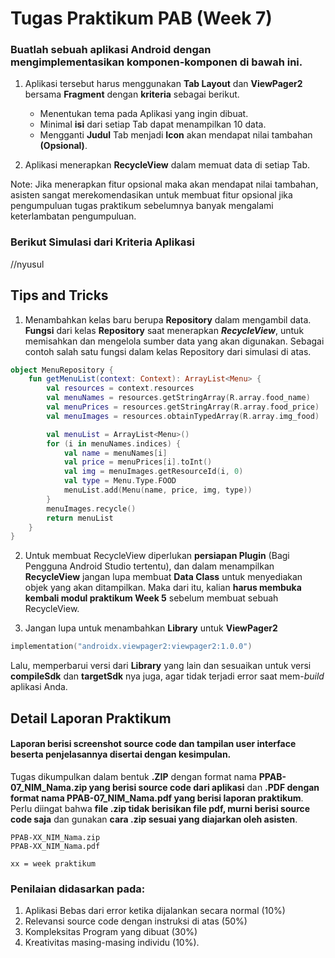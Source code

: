 # Tugas Praktikum PAB (Week 7)

### Buatlah sebuah aplikasi Android dengan mengimplementasikan komponen-komponen di bawah ini.
 
 1. Aplikasi tersebut harus menggunakan **Tab Layout** dan **ViewPager2** bersama **Fragment** dengan **kriteria** sebagai berikut.
      - Menentukan tema pada Aplikasi yang ingin dibuat.
      - Minimal **isi** dari setiap Tab dapat menampilkan 10 data.
      - Mengganti **Judul** Tab menjadi **Icon** akan mendapat nilai tambahan **(Opsional)**.
        
 2. Aplikasi menerapkan **RecycleView** dalam memuat data di setiap Tab.

  Note: Jika menerapkan fitur opsional maka akan mendapat nilai tambahan, asisten sangat merekomendasikan untuk membuat fitur opsional jika pengumpuluan tugas praktikum sebelumnya banyak mengalami keterlambatan pengumpuluan.

### Berikut Simulasi dari Kriteria Aplikasi

//nyusul


## Tips and Tricks
 1. Menambahkan kelas baru berupa **Repository** dalam mengambil data. **Fungsi** dari kelas **Repository** saat menerapkan ***RecycleView***,  untuk memisahkan dan mengelola sumber data yang akan digunakan. Sebagai contoh salah satu fungsi dalam kelas Repository dari simulasi di atas.
```kotlin
object MenuRepository {
    fun getMenuList(context: Context): ArrayList<Menu> {
        val resources = context.resources
        val menuNames = resources.getStringArray(R.array.food_name)
        val menuPrices = resources.getStringArray(R.array.food_price)
        val menuImages = resources.obtainTypedArray(R.array.img_food)

        val menuList = ArrayList<Menu>()
        for (i in menuNames.indices) {
            val name = menuNames[i]
            val price = menuPrices[i].toInt()
            val img = menuImages.getResourceId(i, 0)
            val type = Menu.Type.FOOD
            menuList.add(Menu(name, price, img, type))
        }
        menuImages.recycle()
        return menuList
    }
}
```

 2. Untuk membuat RecycleView diperlukan **persiapan Plugin** (Bagi Pengguna Android Studio tertentu), dan dalam menampilkan **RecycleView** jangan lupa membuat **Data Class** untuk menyediakan objek yang akan ditampilkan. Maka dari itu, kalian **harus membuka kembali modul praktikum Week 5** sebelum membuat sebuah RecycleView.

 3. Jangan lupa untuk menambahkan **Library** untuk **ViewPager2**

```kotlin
implementation("androidx.viewpager2:viewpager2:1.0.0")
```
   Lalu, memperbarui versi dari **Library** yang lain dan sesuaikan untuk versi **compileSdk** dan **targetSdk** nya juga, agar tidak terjadi error saat mem-*build* aplikasi Anda.


## Detail Laporan Praktikum
#### Laporan berisi screenshot source code dan tampilan user interface beserta penjelasannya disertai dengan kesimpulan. 
    
Tugas dikumpulkan dalam bentuk **.ZIP** dengan format nama **PPAB-07_NIM_Nama.zip yang berisi source code dari aplikasi** dan **.PDF dengan format nama PPAB-07_NIM_Nama.pdf yang berisi laporan praktikum**. Perlu diingat bahwa **file .zip tidak berisikan file pdf, murni berisi source code saja** dan gunakan **cara .zip sesuai yang diajarkan oleh asisten**.

    PPAB-XX_NIM_Nama.zip
    PPAB-XX_NIM_Nama.pdf
    
    xx = week praktikum

### Penilaian didasarkan pada: 

  1. Aplikasi Bebas dari error ketika dijalankan secara normal (10%)
  2. Relevansi source code dengan instruksi di atas (50%) 
  3. Kompleksitas Program yang dibuat (30%)
  4. Kreativitas masing-masing individu (10%). 
